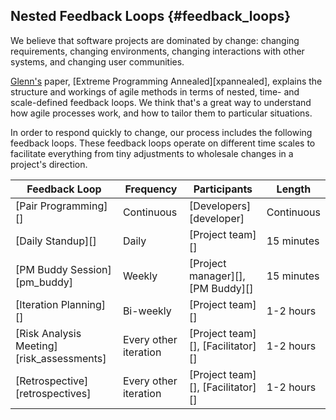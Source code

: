 ## Nested Feedback Loops {#feedback_loops}

We believe that software projects are dominated by change: changing requirements, changing environments, changing interactions with other systems, and changing user communities.

[Glenn's](http://thinkrelevance.com/team/glenn-vanderburg) paper,
[Extreme Programming Annealed][xpannealed], explains the structure and workings
of agile methods in terms of nested, time- and scale-defined feedback loops.
We think that's a great way to understand how agile processes work,
and how to tailor them to particular situations.

In order to respond quickly to change, our process includes the following feedback loops.
These feedback loops operate on different time scales to facilitate everything from tiny adjustments to wholesale changes in a project's direction.

| Feedback Loop                             | Frequency             | Participants                      | Length
|-------------------------------------------|-----------------------|-----------------------------------|-----------
| [Pair Programming][]                      | Continuous            | [Developers][developer]           | Continuous
| [Daily Standup][]                         | Daily                 | [Project team][]                  | 15 minutes
| [PM Buddy Session][pm_buddy]              | Weekly                | [Project manager][], [PM Buddy][] | 15 minutes
| [Iteration Planning][]                    | Bi-weekly             | [Project team][]                  | 1-2 hours
| [Risk Analysis Meeting][risk_assessments] | Every other iteration | [Project team][], [Facilitator][] | 1-2 hours
| [Retrospective][retrospectives]           | Every other iteration | [Project team][], [Facilitator][] | 1-2 hours
